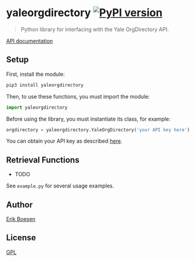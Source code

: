 # yaleorgdirectory [![PyPI version](https://badge.fury.io/py/yaleorgdirectory.svg)](https://badge.fury.io/py/yaleorgdirectory)

> Python library for interfacing with the Yale OrgDirectory API.

[API documentation](https://developers.yale.edu/orgdirectory)

## Setup
First, install the module:

```sh
pip3 install yaleorgdirectory
```

Then, to use these functions, you must import the module:

```py
import yaleorgdirectory
```

Before using the library, you must instantiate its class, for example:

```py
orgdirectory = yaleorgdirectory.YaleOrgDirectory('your API key here')
```

You can obtain your API key as described [here](https://developers.yale.edu/how-info/how-do-i-get-access-apis).

## Retrieval Functions
- TODO

See `example.py` for several usage examples.

## Author
[Erik Boesen](https://github.com/ErikBoesen)

## License
[GPL](LICENSE)
